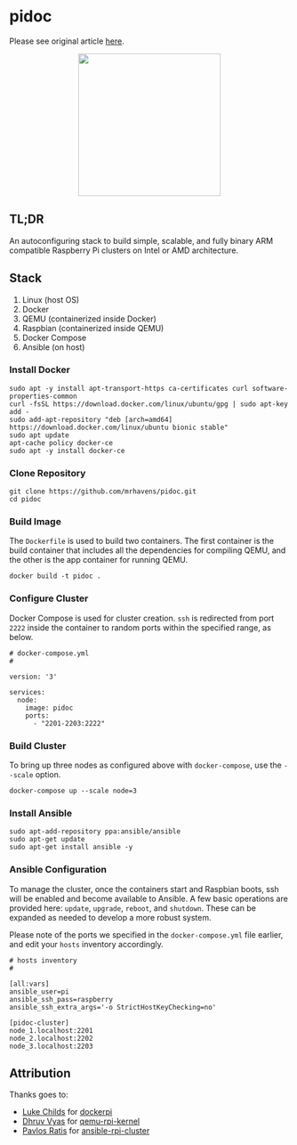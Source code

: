 # pidoc

Please see original article [here](https://appfleet.com/blog/raspberry-pi-cluster-emulation-with-docker-compose/).

<div align="center">
	<img width="256" src="pidoc.png">
</div>

## TL;DR

An autoconfiguring stack to build simple, scalable, and fully binary ARM compatible Raspberry Pi clusters on Intel or AMD architecture.

## Stack

1. Linux (host OS)
2. Docker
3. QEMU (containerized inside Docker)
4. Raspbian (containerized inside QEMU)
5. Docker Compose
6. Ansible (on host)

### Install Docker
```
sudo apt -y install apt-transport-https ca-certificates curl software-properties-common
curl -fsSL https://download.docker.com/linux/ubuntu/gpg | sudo apt-key add -
sudo add-apt-repository "deb [arch=amd64] https://download.docker.com/linux/ubuntu bionic stable"
sudo apt update
apt-cache policy docker-ce
sudo apt -y install docker-ce
```

### Clone Repository

```
git clone https://github.com/mrhavens/pidoc.git
cd pidoc
```

### Build Image

The `Dockerfile` is used to build two containers. The first container is the build container that includes all the dependencies for compiling QEMU, and the other is the app container for running QEMU.

```
docker build -t pidoc .
```

### Configure Cluster

Docker Compose is used for cluster creation. `ssh` is redirected from port `2222` inside the container to random ports within the specified range, as below.

```
# docker-compose.yml
#

version: '3'

services:
  node:
    image: pidoc
    ports:
      - "2201-2203:2222"
```

### Build Cluster

To bring up three nodes as configured above with `docker-compose`, use the `--scale` option.

```
docker-compose up --scale node=3
```

### Install Ansible

```
sudo apt-add-repository ppa:ansible/ansible
sudo apt-get update
sudo apt-get install ansible -y
```

### Ansible Configuration

To manage the cluster, once the containers start and Raspbian boots, ssh will be enabled and become available to Ansible. A few basic operations are provided here: `update`, `upgrade`, `reboot`, and `shutdown`. These can be expanded as needed to develop a more robust system.

Please note of the ports we specified in the `docker-compose.yml` file earlier, and edit your `hosts` inventory accordingly.
```
# hosts inventory
#

[all:vars]
ansible_user=pi
ansible_ssh_pass=raspberry
ansible_ssh_extra_args='-o StrictHostKeyChecking=no'

[pidoc-cluster]
node_1.localhost:2201
node_2.localhost:2202
node_3.localhost:2203
```

## Attribution

Thanks goes to:
- [Luke Childs](https://github.com/lukechilds) for [dockerpi](https://github.com/lukechilds/dockerpi)
- [Dhruv Vyas](https://github.com/dhruvvyas90) for [qemu-rpi-kernel](https://github.com/dhruvvyas90/qemu-rpi-kernel)
- [Pavlos Ratis](https://github.com/dastergon) for [ansible-rpi-cluster](https://github.com/dastergon/ansible-rpi-cluster)
